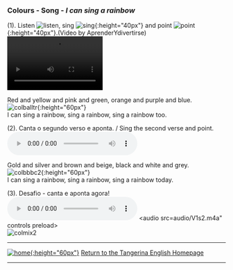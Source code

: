 ### Colours - Song - *I can sing a rainbow*

(1). Listen ![listen](https://1blockatatime.github.io/English/images/listen.png), sing ![sing](https://1blockatatime.github.io/English/images/sing.png){:height="40px"} and point ![point](https://1blockatatime.github.io/English/images2/point.jpg){:height="40px"}.(Video by AprenderYdivertirse)  
<video src="video/rainbow_colour_song_edited.mp4" width="220" height="124" controls preload></video>  

Red and yellow and pink and green, orange and purple and blue.  
![colballtr](https://1blockatatime.github.io/English/images/colballtr.png){:height="60px"}  
I can sing a rainbow, sing a rainbow, sing a rainbow too.  

(2). Canta o segundo verso e aponta. / Sing the second verse and point.  
<audio src="audio/y2_v2.mp3" controls preload></audio>  

Gold and silver and brown and beige, black and white and grey.  
![colbbbc2](https://1blockatatime.github.io/English/images/colbbbc2.png){:height="60px"}  
I can sing a rainbow, sing a rainbow, sing a rainbow today.

(3). Desafio - canta e aponta agora!  
<audio src="audio/y2_v2.mp3" controls preload></audio> <audio src=audio/V1s2.m4a" controls preload></audio>  
![colmix2](https://1blockatatime.github.io/English/images/colmix2.png)

***
[![home](https://1blockatatime.github.io/English/images/home.png){:height="60px"}](https://tangerina-pt.github.io/English) [Return to the Tangerina English Homepage](https://tangerina-pt.github.io/English)  

***
